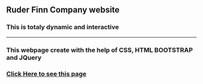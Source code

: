 ## Ruder Finn Company website
### This is totaly dynamic and interactive
<hr>

### This webpage create with the help of CSS, HTML BOOTSTRAP and JQuery
### [Click Here to see this page](https://subratgoogle.github.io/ruder-finn-website/)
